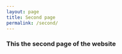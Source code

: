 ```yaml
---
layout: page
title: Second page
permalink: /second/
---
```


### This the second page of the website
